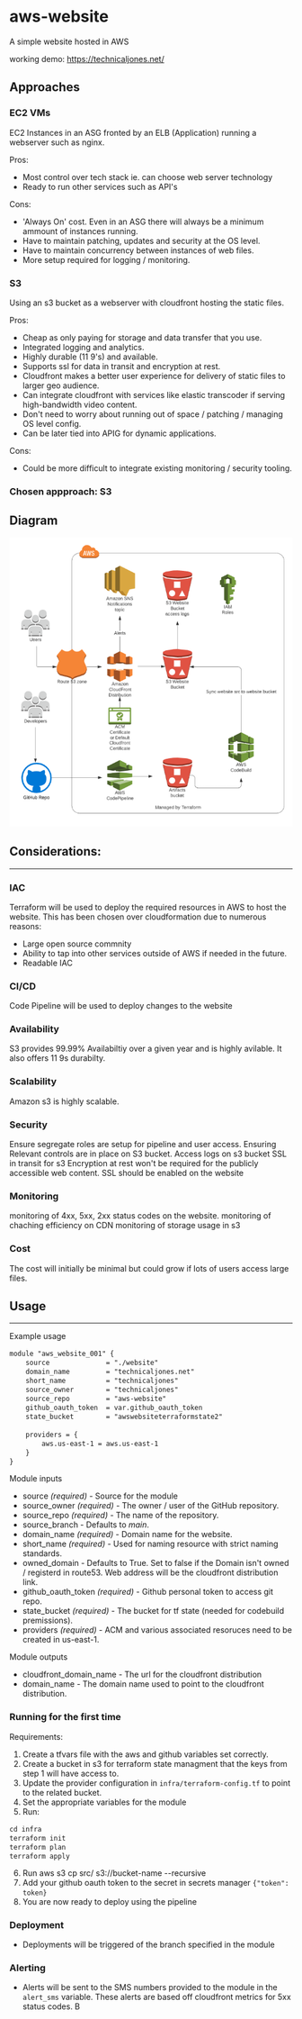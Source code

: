 # aws-website
A simple website hosted in AWS

working demo: https://technicaljones.net/

## Approaches
### **EC2 VMs**
EC2 Instances in an ASG fronted by an ELB (Application) running a webserver such as nginx.

Pros:
- Most control over tech stack ie. can choose web server technology 
- Ready to run other services such as API's

Cons:
- 'Always On' cost. Even in an ASG there will always be a minimum ammount of instances running.
- Have to maintain patching, updates and security at the OS level.
- Have to maintain concurrency between instances of web files.
- More setup required for logging / monitoring. 

### **S3**
Using an s3 bucket as a webserver with cloudfront hosting the static files.

Pros:
- Cheap as only paying for storage and data transfer that you use.
- Integrated logging and analytics.
- Highly durable (11 9's) and available.
- Supports ssl for data in transit and encryption at rest.
- Cloudfront makes a better user experience for delivery of static files to larger geo audience.
- Can integrate cloudfront with services like elastic transcoder if serving high-bandwidth video content.
- Don't need to worry about running out of space / patching / managing OS level config.
- Can be later tied into APIG for dynamic applications.

Cons:
- Could be more difficult to integrate existing monitoring / security tooling.


### **Chosen appproach: S3**
## Diagram
![diagram](diagram.PNG)

## Considerations:
-----
### IAC
Terraform will be used to deploy the required resources in AWS to host the website. This has been chosen over cloudformation due to numerous reasons:
- Large open source commnity
- Ability to tap into other services outside of AWS if needed in the future. 
- Readable IAC

### CI/CD
Code Pipeline will be used to deploy changes to the website

### Availability
S3 provides 99.99% Availabiltiy over a given year and is highly avilable. It also offers 11 9s durabilty.

### Scalability
Amazon s3 is highly scalable.

### Security
Ensure segregate roles are setup for pipeline and user access.
Ensuring Relevant controls are in place on S3 bucket.
Access logs on s3 bucket
SSL in transit for s3 
Encryption at rest won't be required for the publicly accessible web content.
SSL should be enabled on the website

### Monitoring
monitoring of 4xx, 5xx, 2xx status codes on the website. 
monitoring of chaching efficiency on CDN
monitoring of storage usage in s3


### Cost
The cost will initially be minimal but could grow if lots of users access large files.

## Usage
-----
Example usage 
```
module "aws_website_001" {
    source              = "./website"
    domain_name         = "technicaljones.net"
    short_name          = "technicaljones"
    source_owner        = "technicaljones"
    source_repo         = "aws-website"
    github_oauth_token  = var.github_oauth_token
    state_bucket        = "awswebsiteterraformstate2"

    providers = {
        aws.us-east-1 = aws.us-east-1
    }
}
```

Module inputs
- source    *(required)* - Source for the module
- source_owner *(required)* - The owner / user of the GitHub repository.
- source_repo *(required)* - The name of the repository.
- source_branch - Defaults to *main*. 
- domain_name *(required)* - Domain name for the website.
- short_name *(required)* - Used for naming resource with strict naming standards.
- owned_domain - Defaults to True. Set to false if the Domain isn't owned / registerd in route53. Web address will be the cloudfront distribution link.
- github_oauth_token *(required)* - Github personal token to access git repo.
- state_bucket *(required)* - The bucket for tf state (needed for codebuild premissions).
- providers *(required)*  - ACM and various associated resoruces need to be created in us-east-1.


Module outputs
- cloudfront_domain_name - The url for the cloudfront distribution
- domain_name - The domain name used to point to the cloudfront distribution.

### Running for the first time
Requirements:
1. Create a tfvars file with the aws and github variables set correctly.
2. Create a bucket in s3 for terraform state managment that the keys from step 1 will have access to.
3. Update the provider configuration in `infra/terraform-config.tf` to point to the related bucket.
4. Set the appropriate variables for the module
5. Run:

```
cd infra
terraform init
terraform plan
terraform apply
```
6. Run aws s3 cp src/ s3://bucket-name --recursive
7. Add your github oauth token to the secret in secrets manager `{"token": token}`
8. You are now ready to deploy using the pipeline

### Deployment
- Deployments will be triggered of the branch specified in the module

### Alerting
 - Alerts will be sent to the SMS numbers provided to the module in the `alert_sms` variable. These alerts are based off cloudfront metrics for 5xx status codes. B

